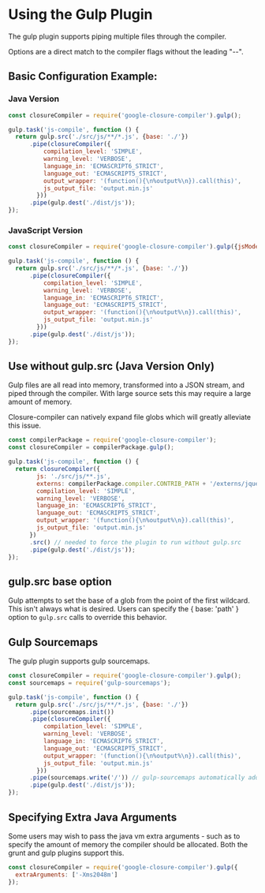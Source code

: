 # Using the Gulp Plugin

The gulp plugin supports piping multiple files through the compiler.

Options are a direct match to the compiler flags without the leading "--".

## Basic Configuration Example:

### Java Version

```js
const closureCompiler = require('google-closure-compiler').gulp();

gulp.task('js-compile', function () {
  return gulp.src('./src/js/**/*.js', {base: './'})
      .pipe(closureCompiler({
          compilation_level: 'SIMPLE',
          warning_level: 'VERBOSE',
          language_in: 'ECMASCRIPT6_STRICT',
          language_out: 'ECMASCRIPT5_STRICT',
          output_wrapper: '(function(){\n%output%\n}).call(this)',
          js_output_file: 'output.min.js'
        }))
      .pipe(gulp.dest('./dist/js'));
});
```

### JavaScript Version

```js
const closureCompiler = require('google-closure-compiler').gulp({jsMode: true});

gulp.task('js-compile', function () {
  return gulp.src('./src/js/**/*.js', {base: './'})
      .pipe(closureCompiler({
          compilation_level: 'SIMPLE',
          warning_level: 'VERBOSE',
          language_in: 'ECMASCRIPT6_STRICT',
          language_out: 'ECMASCRIPT5_STRICT',
          output_wrapper: '(function(){\n%output%\n}).call(this)',
          js_output_file: 'output.min.js'
        }))
      .pipe(gulp.dest('./dist/js'));
});
```

## Use without gulp.src (Java Version Only)
Gulp files are all read into memory, transformed into a JSON stream, and piped through the
compiler. With large source sets this may require a large amount of memory.

Closure-compiler can natively expand file globs which will greatly alleviate this issue.

```js
const compilerPackage = require('google-closure-compiler');
const closureCompiler = compilerPackage.gulp();

gulp.task('js-compile', function () {
  return closureCompiler({
        js: './src/js/**.js',
        externs: compilerPackage.compiler.CONTRIB_PATH + '/externs/jquery-1.9.js',
        compilation_level: 'SIMPLE',
        warning_level: 'VERBOSE',
        language_in: 'ECMASCRIPT6_STRICT',
        language_out: 'ECMASCRIPT5_STRICT',
        output_wrapper: '(function(){\n%output%\n}).call(this)',
        js_output_file: 'output.min.js'
      })
      .src() // needed to force the plugin to run without gulp.src
      .pipe(gulp.dest('./dist/js'));
});
```

## gulp.src base option
Gulp attempts to set the base of a glob from the point of the first wildcard. This isn't always
what is desired. Users can specify the { base: 'path' } option to `gulp.src` calls to override
this behavior.

## Gulp Sourcemaps
The gulp plugin supports gulp sourcemaps.

```js
const closureCompiler = require('google-closure-compiler').gulp();
const sourcemaps = require('gulp-sourcemaps');

gulp.task('js-compile', function () {
  return gulp.src('./src/js/**/*.js', {base: './'})
      .pipe(sourcemaps.init())
      .pipe(closureCompiler({
          compilation_level: 'SIMPLE',
          warning_level: 'VERBOSE',
          language_in: 'ECMASCRIPT6_STRICT',
          language_out: 'ECMASCRIPT5_STRICT',
          output_wrapper: '(function(){\n%output%\n}).call(this)',
          js_output_file: 'output.min.js'
        }))
      .pipe(sourcemaps.write('/')) // gulp-sourcemaps automatically adds the sourcemap url comment
      .pipe(gulp.dest('./dist/js'));
});
```

## Specifying Extra Java Arguments
Some users may wish to pass the java vm extra arguments - such as to specify the amount of memory the compiler should
be allocated. Both the grunt and gulp plugins support this.

```js
const closureCompiler = require('google-closure-compiler').gulp({
  extraArguments: ['-Xms2048m']
});
```
